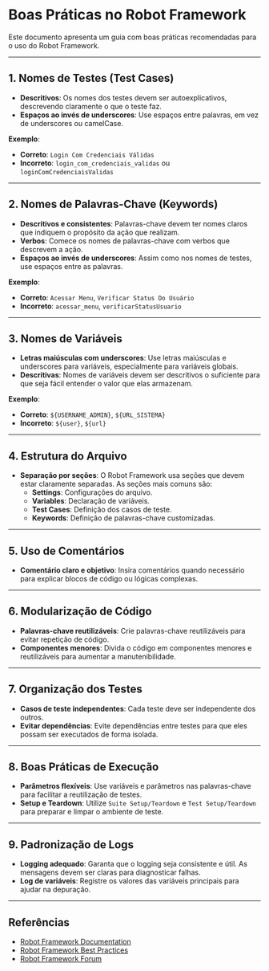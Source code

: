 # Boas Práticas no Robot Framework

Este documento apresenta um guia com boas práticas recomendadas para o uso do Robot Framework. 

---

## 1. Nomes de Testes (Test Cases)
- **Descritivos**: Os nomes dos testes devem ser autoexplicativos, descrevendo claramente o que o teste faz.
- **Espaços ao invés de underscores**: Use espaços entre palavras, em vez de underscores ou camelCase.

**Exemplo**:
- **Correto**: `Login Com Credenciais Válidas`
- **Incorreto**: `login_com_credenciais_validas` ou `loginComCredenciaisValidas`

---

## 2. Nomes de Palavras-Chave (Keywords)
- **Descritivos e consistentes**: Palavras-chave devem ter nomes claros que indiquem o propósito da ação que realizam.
- **Verbos**: Comece os nomes de palavras-chave com verbos que descrevem a ação.
- **Espaços ao invés de underscores**: Assim como nos nomes de testes, use espaços entre as palavras.

**Exemplo**:
- **Correto**: `Acessar Menu`, `Verificar Status Do Usuário`
- **Incorreto**: `acessar_menu`, `verificarStatusUsuario`

---

## 3. Nomes de Variáveis
- **Letras maiúsculas com underscores**: Use letras maiúsculas e underscores para variáveis, especialmente para variáveis globais.
- **Descritivas**: Nomes de variáveis devem ser descritivos o suficiente para que seja fácil entender o valor que elas armazenam.

**Exemplo**:
- **Correto**: `${USERNAME_ADMIN}`, `${URL_SISTEMA}`
- **Incorreto**: `${user}`, `${url}`

---

## 4. Estrutura do Arquivo
- **Separação por seções**: O Robot Framework usa seções que devem estar claramente separadas. As seções mais comuns são:
  - **Settings**: Configurações do arquivo.
  - **Variables**: Declaração de variáveis.
  - **Test Cases**: Definição dos casos de teste.
  - **Keywords**: Definição de palavras-chave customizadas.

---

## 5. Uso de Comentários
- **Comentário claro e objetivo**: Insira comentários quando necessário para explicar blocos de código ou lógicas complexas.

---

## 6. Modularização de Código
- **Palavras-chave reutilizáveis**: Crie palavras-chave reutilizáveis para evitar repetição de código.
- **Componentes menores**: Divida o código em componentes menores e reutilizáveis para aumentar a manutenibilidade.

---

## 7. Organização dos Testes
- **Casos de teste independentes**: Cada teste deve ser independente dos outros.
- **Evitar dependências**: Evite dependências entre testes para que eles possam ser executados de forma isolada.

---

## 8. Boas Práticas de Execução
- **Parâmetros flexíveis**: Use variáveis e parâmetros nas palavras-chave para facilitar a reutilização de testes.
- **Setup e Teardown**: Utilize `Suite Setup/Teardown` e `Test Setup/Teardown` para preparar e limpar o ambiente de teste.

---

## 9. Padronização de Logs
- **Logging adequado**: Garanta que o logging seja consistente e útil. As mensagens devem ser claras para diagnosticar falhas.
- **Log de variáveis**: Registre os valores das variáveis principais para ajudar na depuração.

---

## Referências
- [Robot Framework Documentation](https://robotframework.org/robotframework/latest/RobotFrameworkUserGuide.html)
- [Robot Framework Best Practices](https://github.com/robotframework/Best-Practices)
- [Robot Framework Forum](https://forum.robotframework.org/)
